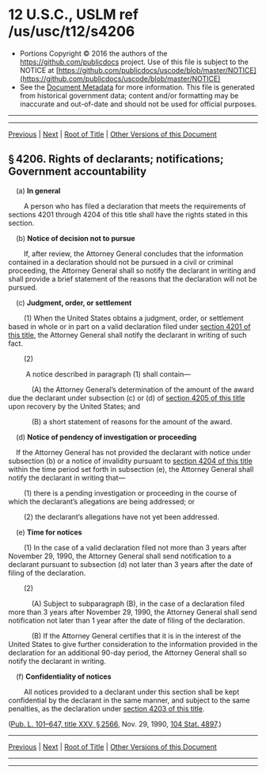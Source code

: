 ---
---

# 12 U.S.C., USLM ref /us/usc/t12/s4206

* Portions Copyright © 2016 the authors of the https://github.com/publicdocs project.
  Use of this file is subject to the NOTICE at [https://github.com/publicdocs/uscode/blob/master/NOTICE](https://github.com/publicdocs/uscode/blob/master/NOTICE)
* See the [Document Metadata](././../../../../..//README.md) for more information.
  This file is generated from historical government data; content and/or formatting may be inaccurate and out-of-date and should not be used for official purposes.

----------
----------

[Previous](./../../../../..//us/usc/t12/ch43/schI/m__us_usc_t12_s4205.md) | [Next](./../../../../..//us/usc/t12/ch43/schI/m__us_usc_t12_s4207.md) | [Root of Title](./../../../../../) | [Other Versions of this Document](https://publicdocs.github.io/go/links?ns=uslm&ref=%2Fus%2Fusc%2Ft12%2Fs4206)

## § 4206. Rights of declarants; notifications; Government accountability

    (a) __In general__ 

        A person who has filed a declaration that meets the requirements of sections 4201 through 4204 of this title shall have the rights stated in this section.

    (b) __Notice of decision not to pursue__ 

        If, after review, the Attorney General concludes that the information contained in a declaration should not be pursued in a civil or criminal proceeding, the Attorney General shall so notify the declarant in writing and shall provide a brief statement of the reasons that the declaration will not be pursued.

    (c) __Judgment, order, or settlement__ 

        (1) When the United States obtains a judgment, order, or settlement based in whole or in part on a valid declaration filed under [section 4201 of this title][/us/usc/t12/s4201], the Attorney General shall notify the declarant in writing of such fact.

        (2)

         A notice described in paragraph (1) shall contain—

            (A) the Attorney General’s determination of the amount of the award due the declarant under subsection (c) or (d) of [section 4205 of this title][/us/usc/t12/s4205] upon recovery by the United States; and

            (B) a short statement of reasons for the amount of the award.

    (d) __Notice of pendency of investigation or proceeding__ 

    If the Attorney General has not provided the declarant with notice under subsection (b) or a notice of invalidity pursuant to [section 4204 of this title][/us/usc/t12/s4204] within the time period set forth in subsection (e), the Attorney General shall notify the declarant in writing that—

        (1) there is a pending investigation or proceeding in the course of which the declarant’s allegations are being addressed; or

        (2) the declarant’s allegations have not yet been addressed.

    (e) __Time for notices__ 

        (1) In the case of a valid declaration filed not more than 3 years after November 29, 1990, the Attorney General shall send notification to a declarant pursuant to subsection (d) not later than 3 years after the date of filing of the declaration.

        (2)

            (A) Subject to subparagraph (B), in the case of a declaration filed more than 3 years after November 29, 1990, the Attorney General shall send notification not later than 1 year after the date of filing of the declaration.

            (B) If the Attorney General certifies that it is in the interest of the United States to give further consideration to the information provided in the declaration for an additional 90-day period, the Attorney General shall so notify the declarant in writing.

    (f) __Confidentiality of notices__ 

        All notices provided to a declarant under this section shall be kept confidential by the declarant in the same manner, and subject to the same penalties, as the declaration under [section 4203 of this title][/us/usc/t12/s4203].

([Pub. L. 101–647, title XXV, § 2566][/us/pl/101/647/s2566], Nov. 29, 1990, [104 Stat. 4897][/us/stat/104/4897].)

----------

[Previous](./../../../../..//us/usc/t12/ch43/schI/m__us_usc_t12_s4205.md) | [Next](./../../../../..//us/usc/t12/ch43/schI/m__us_usc_t12_s4207.md) | [Root of Title](./../../../../../) | [Other Versions of this Document](https://publicdocs.github.io/go/links?ns=uslm&ref=%2Fus%2Fusc%2Ft12%2Fs4206)

----------
----------

[/us/usc/t12/s4201]: https://publicdocs.github.io/go/links?ns=uslm&ref=%2Fus%2Fusc%2Ft12%2Fs4201
[/us/usc/t12/s4205]: https://publicdocs.github.io/go/links?ns=uslm&ref=%2Fus%2Fusc%2Ft12%2Fs4205
[/us/usc/t12/s4204]: https://publicdocs.github.io/go/links?ns=uslm&ref=%2Fus%2Fusc%2Ft12%2Fs4204
[/us/usc/t12/s4203]: https://publicdocs.github.io/go/links?ns=uslm&ref=%2Fus%2Fusc%2Ft12%2Fs4203
[/us/pl/101/647/s2566]: https://publicdocs.github.io/go/links?ns=uslm&ref=%2Fus%2Fpl%2F101%2F647%2Fs2566
[/us/stat/104/4897]: https://publicdocs.github.io/go/links?ns=uslm&ref=%2Fus%2Fstat%2F104%2F4897


